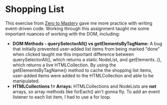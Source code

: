 # Shopping List

This exercise from [Zero to Mastery](https://www.udemy.com/course/the-complete-web-developer-zero-to-mastery/) gave me more practice with writing event-driven code. Working through this assignment taught me some important nuances of working with the DOM, including:
 - **DOM Methods - querySelectorAll() vs getElementsByTagName:** A bug that initially prevented user-added list items from being marked "done" when clicked taught me this important difference between querySelectorAll(), which returns a static NodeList, and getElements..(), which returns a live HTMLCollection. By using the getElementsByTagName() method to cache the shopping list items, user-added items were added to the HTMLCollection and able to be manipulated.   
 - **HTMLCollections != Arrays:** HTMLCollections and NodeLists are **not** arrays, so array methods like forEach() ain't gonna fly. To add an event listener to each list item, I had to use a for loop.
